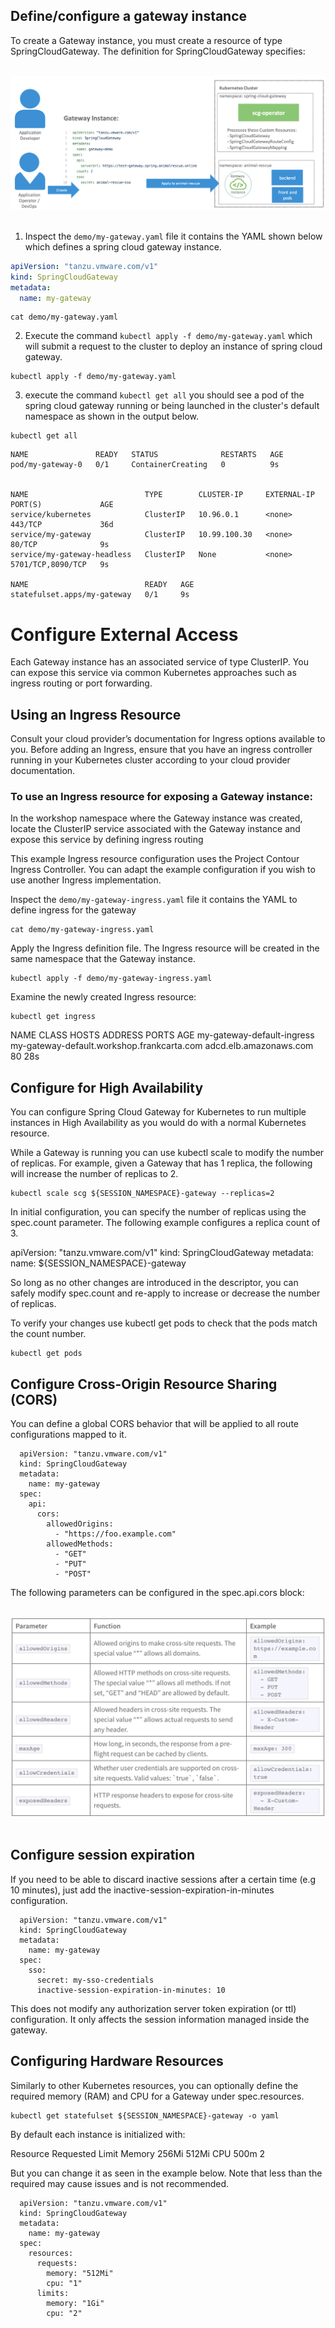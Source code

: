## Define/configure a gateway instance 

To create a Gateway instance, you must create a resource of type SpringCloudGateway. The definition for SpringCloudGateway specifies:

<br/>

<img src="../images/scg_operator.png" alt="Spring cloud gateway operator on Kubernetes cluster" style="border:none;"/>

<br/>
<br/>

1. Inspect the `demo/my-gateway.yaml` file it contains the YAML shown below which defines 
a spring cloud gateway instance.
   
```yaml
apiVersion: "tanzu.vmware.com/v1"
kind: SpringCloudGateway
metadata:
  name: my-gateway
```

```execute
cat demo/my-gateway.yaml
```

2. Execute the command `kubectl apply -f demo/my-gateway.yaml` which will submit a request to the cluster
to deploy an instance of spring cloud gateway. 

```execute
kubectl apply -f demo/my-gateway.yaml
```

3. execute the command `kubectl get all` you should see a pod of the spring cloud gateway running
or being launched in the cluster's default namespace as shown in the output below.


```execute
kubectl get all
```

```text
NAME               READY   STATUS              RESTARTS   AGE
pod/my-gateway-0   0/1     ContainerCreating   0          9s


NAME                          TYPE        CLUSTER-IP     EXTERNAL-IP   PORT(S)             AGE
service/kubernetes            ClusterIP   10.96.0.1      <none>        443/TCP             36d
service/my-gateway            ClusterIP   10.99.100.30   <none>        80/TCP              9s
service/my-gateway-headless   ClusterIP   None           <none>        5701/TCP,8090/TCP   9s

NAME                          READY   AGE
statefulset.apps/my-gateway   0/1     9s
```

# Configure External Access

Each Gateway instance has an associated service of type ClusterIP. You can expose this service via common Kubernetes approaches such as ingress routing or port forwarding. 


## Using an Ingress Resource

Consult your cloud provider’s documentation for Ingress options available to you. Before adding an Ingress, ensure that you have an ingress controller running in your Kubernetes cluster according to your cloud provider documentation.

### To use an Ingress resource for exposing a Gateway instance:

In the workshop namespace where the Gateway instance was created, locate the ClusterIP service associated with the Gateway instance and expose this service by defining ingress routing

This example Ingress resource configuration uses the Project Contour Ingress Controller. You can adapt the example configuration if you wish to use another Ingress implementation.


Inspect the `demo/my-gateway-ingress.yaml` file it contains the YAML to define ingress for the gateway

```execute
cat demo/my-gateway-ingress.yaml
```

Apply the Ingress definition file. The Ingress resource will be created in the same namespace that the Gateway instance.

```execute
kubectl apply -f demo/my-gateway-ingress.yaml
```

Examine the newly created Ingress resource:

```execute
kubectl get ingress
```

NAME                         CLASS    HOSTS                                        ADDRESS                  PORTS   AGE
my-gateway-default-ingress   <none>   my-gateway-default.workshop.frankcarta.com   adcd.elb.amazonaws.com   80      28s


## Configure for High Availability
You can configure Spring Cloud Gateway for Kubernetes to run multiple instances in High Availability as you would do with a normal Kubernetes resource.

While a Gateway is running you can use kubectl scale to modify the number of replicas. For example, given a Gateway that has 1 replica, the following will increase the number of replicas to 2.

```
kubectl scale scg ${SESSION_NAMESPACE}-gateway --replicas=2
```

In initial configuration, you can specify the number of replicas using the spec.count parameter. The following example configures a replica count of 3.

apiVersion: "tanzu.vmware.com/v1"
kind: SpringCloudGateway
metadata:
  name: ${SESSION_NAMESPACE}-gateway

So long as no other changes are introduced in the descriptor, you can safely modify spec.count and re-apply to increase or decrease the number of replicas.

To verify your changes use kubectl get pods to check that the pods match the count number.

```execute
kubectl get pods
```

## Configure Cross-Origin Resource Sharing (CORS)
You can define a global CORS behavior that will be applied to all route configurations mapped to it.

```
  apiVersion: "tanzu.vmware.com/v1"
  kind: SpringCloudGateway
  metadata:
    name: my-gateway
  spec:
    api:
      cors:
        allowedOrigins:
          - "https://foo.example.com"
        allowedMethods:
          - "GET"
          - "PUT"
          - "POST"
```

The following parameters can be configured in the spec.api.cors block:

<br/>

<img src="../images/cors.png" alt="Spring cloud gateway CORS settings" style="border:none;"/>

<br/>
<br/>

## Configure session expiration

If you need to be able to discard inactive sessions after a certain time (e.g 10 minutes), just add the inactive-session-expiration-in-minutes configuration.

```
  apiVersion: "tanzu.vmware.com/v1"
  kind: SpringCloudGateway
  metadata:
    name: my-gateway
  spec:
    sso:
      secret: my-sso-credentials
      inactive-session-expiration-in-minutes: 10
```


This does not modify any authorization server token expiration (or ttl) configuration. It only affects the session information managed inside the gateway.

## Configuring Hardware Resources
Similarly to other Kubernetes resources, you can optionally define the required memory (RAM) and CPU for a Gateway under spec.resources.

```execute
kubectl get statefulset ${SESSION_NAMESPACE}-gateway -o yaml 
```

By default each instance is initialized with:

Resource	Requested	  Limit
Memory	  256Mi	      512Mi
CPU	      500m	      2

But you can change it as seen in the example below. Note that less than the required may cause issues and is not recommended.

```
  apiVersion: "tanzu.vmware.com/v1"
  kind: SpringCloudGateway
  metadata:
    name: my-gateway
  spec:
    resources:
      requests:
        memory: "512Mi"
        cpu: "1"
      limits:
        memory: "1Gi"
        cpu: "2"
```
